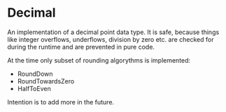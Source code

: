 # Decimal

An implementation of a decimal point data type. It is safe, because things like integer overflows, underflows, division by zero etc. are checked for during the runtime and are prevented in pure code.

At the time only subset of rounding algorythms is implemented:

- RoundDown
- RoundTowardsZero
- HalfToEven

Intention is to add more in the future.

